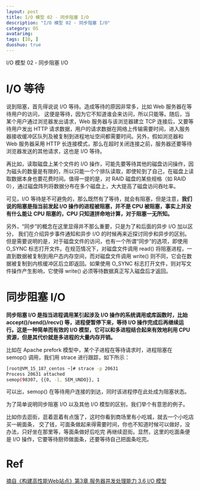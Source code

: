 ```yaml
---
layout: post
title: I/O 模型 02 - 同步阻塞 I/O
description: "I/O 模型 02 - 同步阻塞 I/O"
category: OS
avatarimg:
tags: [IO, ]
duoshuo: true
---
```


I/O 模型 02 - 同步阻塞 I/O

# I/O 等待

说到阻塞，首先得说说 I/O 等待。造成等待的原因非常多，比如 Web 服务器在等待用户的访问，
这便是等待，因为它不知道谁会来访问，所以只能等。随后，当某个用户通过浏览器发出请求，Web 服务器与该浏览器建立 TCP 连接后，又要等待用户发出 HTTP 请求数据，用户的请求数据在网络上传输需要时间，进入服务器接收缓冲区队列及被复制到进程地址空间都需要时间。另外，假如浏览器和 Web 服务器采用 HTTP 长连接模式，那么在超时关闭连接之前，服务器还要等待浏览器发送的其他请求，这也是 I/O 等待。


再比如，读取磁盘上某个文件的 I/O 操作，可能先要等待其他的磁盘访问操作，因为磁头的数量是有限的，所以只能一个个排队读取，即使轮到了自己，在磁盘上读取数据本身也要花费时间。值得一提的是，对 RAID 磁盘的某些规格（如 RAID 0），通过磁盘阵列将数据分布在多个磁盘上，大大提高了磁盘访问吞吐率。

可见，I/O 等待是不可避免的，那么既然有了等待，就会有阻塞，但是注意，**我们说的阻塞是指当前发起 I/O 操作的进程被阻塞，并不是 CPU 被阻塞，事实上并没有什么能让 CPU 阻塞的，CPU 只知道拼命地计算，对于阻塞一无所知。**

另外，“同步”的概念在这里显得并不那么重要，只是为了和后面的异步 I/O 加以区分，
我们在介绍异步事件通知和异步 I/O 的时候再来近探讨同步和异步的区别。但是需要说明的是，对于磁盘文件的访问，也有一个所谓“同步”的选项，即使用 O_SYNC 标志打开文件。在规范情况下，对磁盘文件调用 read() 将阻塞进程，一直到数据被复制到用户态内存空间，而对磁盘文件调用 write() 则不同，它会在数据被复制到内核缓冲区后立即返回。如果使用 O_SYNC 标志打开文件，则对写文件操作产生影响，它使得 write() 必须等待数据真正写入磁盘后才返回。  

# 同步阻塞 I/O

**同步阻塞 I/O 是指当进程调用某引起涉及 I/O 操作的系统调用或库函数时，比始 accept()/send()/recv() 等，进程便暂停下来，等待 I/O 操作完成后再继续运行。这是一种简单而有效的 I/O 模型，它可以和多进程结合起来有效地利用 CPU 资源，但是其代价就是多进程的大量内存开销。**

比如在 Apache prefork 模型中，某个子进程在等待请求时，进程阻塞在 semop() 调用，我们用 strace 进行跟踪，如下所示：

```bash
[root@VM_15_187_centos ~]# strace -p 20631
Process 20631 attached
semop(98307, {{0, -1, SEM_UNDO}}, 1

```    

可以出，semop() 在等待用户连接的到达，同时该进程停在此处成为阻塞状态。

为了简单说明同步阻塞 I/O 以及其他 I/O 模型的区别，我们举个有意思的例子。

比如你去逛街，逛着逛着有点饿了，这时你看到商场里有小吃城，就去一个小吃店买一碗面条，
交了钱，可面条做起来得需要时间，你也不知道时候可以做好，没办法，只好坐在那里等，等面条做好后吃完
再继续逛街。显然，这里的吃面条便是 I/O 操作，它要等待厨师做面条，还要等待自己把面条吃完。


# Ref
[摘自《构建高性能Web站点》第3章 服务器并发处理能力 3.6 I/O 模型](https://book.douban.com/subject/3924175/)  

